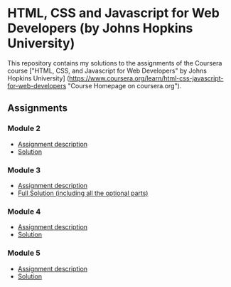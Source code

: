 # HTML, CSS and Javascript for Web Developers (by Johns Hopkins University)

This repository contains my solutions to the assignments of the Coursera course
["HTML, CSS, and Javascript for Web Developers" by Johns Hopkins University]
(https://www.coursera.org/learn/html-css-javascript-for-web-developers "Course
Homepage on coursera.org").

## Assignments

### Module 2
* [Assignment description](https://github.com/anshul-garg2299/html-css-javascript-for-web-developers/blob/master/assignment%20descriptions/module-2-assignment/Assignment-2.md)
* [Solution](https://anshul-garg2299.github.io/html-css-javascript-for-web-developers/module2-solution/)

### Module 3
* [Assignment description](./descriptions/assignment3/Assignment-3.md)
* [Full Solution (including all the optional parts)](https://anshul-garg2299.github.io/html-css-javascript-for-web-developers/module3-solution/)

### Module 4
* [Assignment description](https://github.com/anshul-garg2299/html-css-javascript-for-web-developers/blob/master/assignment%20descriptions/module-4-assignment/Assignment-4.md)
* [Solution](https://anshul-garg2299.github.io/html-css-javascript-for-web-developers/module4-solution/harder/)

### Module 5
* [Assignment description](./descriptions/assignment5/Assignment-5.md)
* [Solution](https://anshul-garg2299.github.io/html-css-javascript-for-web-developers/module5-solution/)
